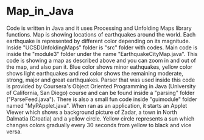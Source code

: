 # Map_in_Java
Code is written in Java and it uses Processing and Unfolding Maps library functions. Map is showing locations of earthquakes around 
the world. Each earthquake is represented by different color depending on its magnitude.
Inside "UCSDUnfoldingMaps" folder is "src" folder with codes. Main code is inside the "module3" folder under the name 
"EarthquakeCityMap.java". This code is showing a map as described above and you can zoom in and out of the map, and also pan it. Blue 
color shows minor eathquakes, yellow color shows light earthquakes and red color shows the remaining moderate, strong, major and great 
earthquakes. Parser that was used inside this code is provided by Coursera's Object Oriented Programming in Java (University of 
California, San Diego) course and can be found inside a "parsing" folder ("ParseFeed.java").
There is also a small fun code inside "guimodule" folder named "MyPApplet.java". When ran as an application, it starts an Applet Viewer 
which shows a background picture of Zadar, a town in North Dalmatia (Croatia) and a yellow circle. Yellow circle represents a sun which 
changes colors gradually every 30 seconds from yellow to black and vice versa.
